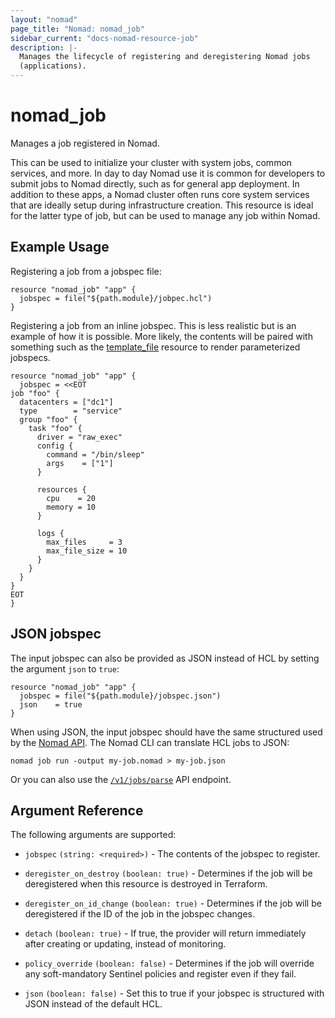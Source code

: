 ```yaml
---
layout: "nomad"
page_title: "Nomad: nomad_job"
sidebar_current: "docs-nomad-resource-job"
description: |-
  Manages the lifecycle of registering and deregistering Nomad jobs
  (applications).
---
```


# nomad_job

Manages a job registered in Nomad.

This can be used to initialize your cluster with system jobs, common services,
and more. In day to day Nomad use it is common for developers to submit jobs to
Nomad directly, such as for general app deployment. In addition to these apps, a
Nomad cluster often runs core system services that are ideally setup during
infrastructure creation. This resource is ideal for the latter type of job, but
can be used to manage any job within Nomad.

## Example Usage

Registering a job from a jobspec file:

```hcl
resource "nomad_job" "app" {
  jobspec = file("${path.module}/jobpec.hcl")
}
```

Registering a job from an inline jobspec. This is less realistic but
is an example of how it is possible. More likely, the contents will
be paired with something such as the
[template_file](https://www.terraform.io/docs/providers/template/d/file.html)
resource to render parameterized jobspecs.

```hcl
resource "nomad_job" "app" {
  jobspec = <<EOT
job "foo" {
  datacenters = ["dc1"]
  type        = "service"
  group "foo" {
    task "foo" {
      driver = "raw_exec"
      config {
        command = "/bin/sleep"
        args    = ["1"]
      }

      resources {
        cpu    = 20
        memory = 10
      }

      logs {
        max_files     = 3
        max_file_size = 10
      }
    }
  }
}
EOT
}
```

## JSON jobspec

The input jobspec can also be provided as JSON instead of HCL by setting the
argument `json` to `true`:

```hcl
resource "nomad_job" "app" {
  jobspec = file("${path.module}/jobspec.json")
  json    = true
}
```

When using JSON, the input jobspec should have the same structured used by the
[Nomad API](https://www.nomadproject.io/api-docs/json-jobs/). The Nomad CLI
can translate HCL jobs to JSON:

```shellsession
nomad job run -output my-job.nomad > my-job.json
```

Or you can also use the [`/v1/jobs/parse`](https://www.nomadproject.io/api-docs/jobs/#parse-job)
API endpoint.

## Argument Reference

The following arguments are supported:

- `jobspec` `(string: <required>)` - The contents of the jobspec to register.

- `deregister_on_destroy` `(boolean: true)` - Determines if the job will be
  deregistered when this resource is destroyed in Terraform.

- `deregister_on_id_change` `(boolean: true)` - Determines if the job will be
  deregistered if the ID of the job in the jobspec changes.

- `detach` `(boolean: true)` - If true, the provider will return immediately
  after creating or updating, instead of monitoring.

- `policy_override` `(boolean: false)` - Determines if the job will override any
  soft-mandatory Sentinel policies and register even if they fail.

- `json` `(boolean: false)` - Set this to true if your jobspec is structured with
  JSON instead of the default HCL.
